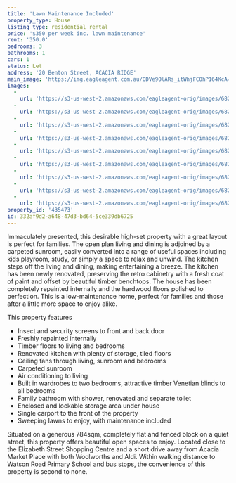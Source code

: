 ```yaml
---
title: 'Lawn Maintenance Included'
property_type: House
listing_type: residential_rental
price: '$350 per week inc. lawn maintenance'
rent: '350.0'
bedrooms: 3
bathrooms: 1
cars: 1
status: Let
address: '20 Benton Street, ACACIA RIDGE'
main_image: 'https://img.eagleagent.com.au/ODVe9OlARs_itWhjFC0hP164KcA=/1280x854/smart/https://s3-us-west-2.amazonaws.com/eagleagent-orig/images/6824718/420983586-image-M.jpg'
images:
  -
    url: 'https://s3-us-west-2.amazonaws.com/eagleagent-orig/images/6824726/420983586-image-H.jpg'
  -
    url: 'https://s3-us-west-2.amazonaws.com/eagleagent-orig/images/6824725/420983586-image-G.jpg'
  -
    url: 'https://s3-us-west-2.amazonaws.com/eagleagent-orig/images/6824724/420983586-image-F.jpg'
  -
    url: 'https://s3-us-west-2.amazonaws.com/eagleagent-orig/images/6824723/420983586-image-E.jpg'
  -
    url: 'https://s3-us-west-2.amazonaws.com/eagleagent-orig/images/6824722/420983586-image-D.jpg'
  -
    url: 'https://s3-us-west-2.amazonaws.com/eagleagent-orig/images/6824721/420983586-image-C.jpg'
  -
    url: 'https://s3-us-west-2.amazonaws.com/eagleagent-orig/images/6824720/420983586-image-B.jpg'
  -
    url: 'https://s3-us-west-2.amazonaws.com/eagleagent-orig/images/6824719/420983586-image-A.jpg'
  -
    url: 'https://s3-us-west-2.amazonaws.com/eagleagent-orig/images/6824718/420983586-image-M.jpg'
property_id: '435473'
id: 332af9d2-a648-47d3-bd64-5ce339db6725
---
```

Immaculately presented, this desirable high-set property with a great layout is perfect for families. The open plan living and dining is adjoined by a carpeted sunroom, easily converted into a range of useful spaces including kids playroom, study, or simply a space to relax and unwind. The kitchen steps off the living and dining, making entertaining a breeze. The kitchen has been newly renovated, preserving the retro cabinetry with a fresh coat of paint and offset by beautiful timber benchtops. The house has been completely repainted internally and the hardwood floors polished to perfection. This is a low-maintenance home, perfect for families and those after a little more space to enjoy alike.

This property features

*  Insect and security screens to front and back door
*  Freshly repainted internally
*  Timber floors to living and bedrooms
*  Renovated kitchen with plenty of storage, tiled floors
*  Ceiling fans through living, sunroom and bedrooms
*  Carpeted sunroom
*  Air conditioning to living
*  Built in wardrobes to two bedrooms, attractive timber Venetian blinds to all bedrooms
*  Family bathroom with shower, renovated and separate toilet
*  Enclosed and lockable storage area under house
*  Single carport to the front of the property
*  Sweeping lawns to enjoy, with maintenance included

Situated on a generous 784sqm, completely flat and fenced block on a quiet street, this property offers beautiful open spaces to enjoy. Located close to the Elizabeth Street Shopping Centre and a short drive away from Acacia Market Place with both Woolworths and Aldi. Within walking distance to Watson Road Primary School and bus stops, the convenience of this property is second to none.